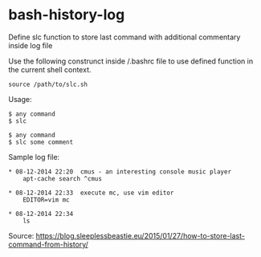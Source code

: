 bash-history-log
================
Define slc function to store last command with additional commentary inside log file
 
Use the following construnct inside /.bashrc file to use defined function in the current shell context.

```
source /path/to/slc.sh
```

Usage:

```
$ any command
$ slc
```

```
$ any command
$ slc some comment
```

Sample log file:

```
* 08-12-2014 22:20	cmus - an interesting console music player
	apt-cache search ^cmus

* 08-12-2014 22:33	execute mc, use vim editor
	EDITOR=vim mc

* 08-12-2014 22:34	
	ls
```

Source: https://blog.sleeplessbeastie.eu/2015/01/27/how-to-store-last-command-from-history/
